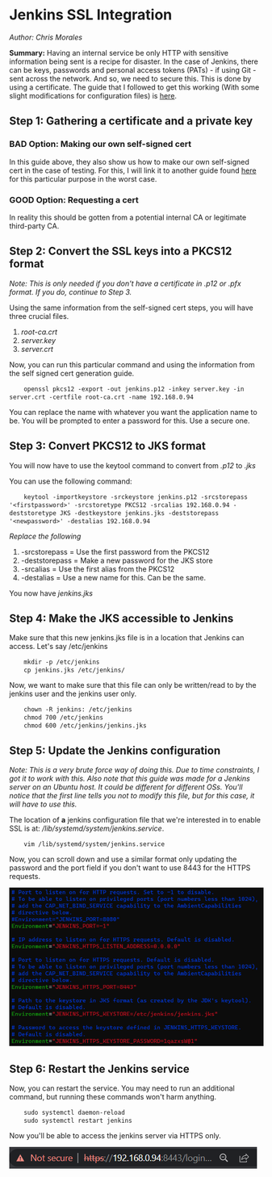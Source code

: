 # Jenkins SSL Integration
*Author: Chris Morales*

**Summary:** Having an internal service be only HTTP with sensitive information being sent is a recipe for disaster. In the case of Jenkins, there can be keys, passwords and personal access tokens (PATs) - if using Git - sent across the network. And so, we need to secure this. This is done by using a certificate. The guide that I followed to get this working (With some slight modifications for configuration files) is [here](https://devopscube.com/configure-ssl-jenkins/).



## Step 1: Gathering a certificate and a private key

### BAD Option: Making our own self-signed cert
In this guide above, they also show us how to make our own self-signed cert in the case of testing. For this, I will link it to another guide found [here](self-signed-cert.md) for this particular purpose in the worst case. 


### GOOD Option: Requesting a cert 
In reality this should be gotten from a potential internal CA or legitimate third-party CA. 



## Step 2: Convert the SSL keys into a PKCS12 format
*Note: This is only needed if you don't have a certificate in .p12 or .pfx format. If you do, continue to Step 3.*

Using the same information from the self-signed cert steps, you will have three crucial files.

1. *root-ca.crt*
2. *server.key*
3. *server.crt*

Now, you can run this particular command and using the information from the self signed cert generation guide.

```
    openssl pkcs12 -export -out jenkins.p12 -inkey server.key -in server.crt -certfile root-ca.crt -name 192.168.0.94
```

You can replace the name with whatever you want the application name to be. You will be prompted to enter a password for this. Use a secure one.


## Step 3: Convert PKCS12 to JKS format
You will now have to use the keytool command to convert from *.p12* to *.jks* 

You can use the following command:

```
    keytool -importkeystore -srckeystore jenkins.p12 -srcstorepass '<firstpassword>' -srcstoretype PKCS12 -srcalias 192.168.0.94 -deststoretype JKS -destkeystore jenkins.jks -deststorepass '<newpassword>' -destalias 192.168.0.94
```

*Replace the following*
1. -srcstorepass = Use the first password from the PKCS12
2. -deststorepass = Make a new password for the JKS store
3. -srcalias = Use the first alias from the PKCS12 
4. -destalias = Use a new name for this. Can be the same.


You now have *jenkins.jks*






## Step 4: Make the JKS accessible to Jenkins
Make sure that this new jenkins.jks file is in a location that Jenkins can access. Let's say /etc/jenkins

```
    mkdir -p /etc/jenkins
    cp jenkins.jks /etc/jenkins/
```

Now, we want to make sure that this file can only be written/read to by the jenkins user and the jenkins user only.

```
    chown -R jenkins: /etc/jenkins
    chmod 700 /etc/jenkins
    chmod 600 /etc/jenkins/jenkins.jks
```


## Step 5: Update the Jenkins configuration
*Note: This is a very brute force way of doing this. Due to time constraints, I got it to work with this. Also note that this guide was made for a Jenkins server on an Ubuntu host. It could be different for different OSs. You'll notice that the first line tells you not to modify this file, but for this case, it will have to use this.*

The location of **a** jenkins configuration file that we're interested in to enable SSL is at: */lib/systemd/system/jenkins.service*. 

```
    vim /lib/systemd/system/jenkins.service
```

Now, you can scroll down and use a similar format only updating the password and the port field if you don't want to use 8443 for the HTTPS requests.

![](Images/Jenkins-Configuration.png)


## Step 6: Restart the Jenkins service
Now, you can restart the service. You may need to run an additional command, but running these commands won't harm anything.

```
    sudo systemctl daemon-reload
    sudo systemctl restart jenkins
```

Now you'll be able to access the jenkins server via HTTPS only.

![](Images/Browser-HTTPS-Request.png)







